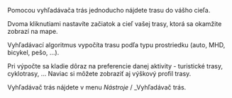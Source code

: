 Pomocou vyhľadávača trás jednoducho nájdete trasu do vášho cieľa.

Dvoma kliknutiami nastavíte začiatok a cieľ vašej trasy, ktorá sa okamžite zobrazí na mape.

Vyhľadávací algoritmus vypočíta trasu podľa typu prostriedku (auto, MHD, bicykel, pešo, …).

Pri výpočte sa kladie dôraz na preferencie danej aktivity - turistické trasy, cyklotrasy, …
Naviac si môžete zobraziť aj výškový profil trasy.

Vyhľadávač trás nájdete v menu _Nástroje_ / _Vyhľadávač trás.
